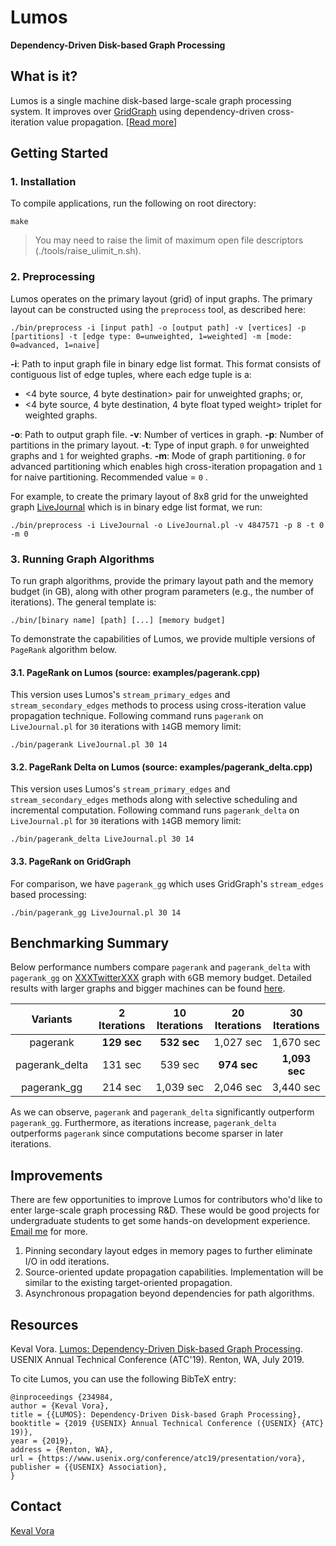 # Lumos
**Dependency-Driven Disk-based Graph Processing**

## What is it?
Lumos is a single machine disk-based large-scale graph processing system. It improves over [GridGraph](https://github.com/kevalvora/lumos-internal#benchmarking-summary) using dependency-driven cross-iteration value propagation. [[Read more](https://www.cs.sfu.ca/~keval/contents/papers/lumos-atc19.pdf)]

## Getting Started
### 1. Installation
To compile applications, run the following on root directory:
```
make
```
> You may need to raise the limit of maximum open file descriptors (./tools/raise\_ulimit\_n.sh).
### 2. Preprocessing

Lumos operates on the primary layout (grid) of input graphs. The primary layout can be constructed using the ``preprocess`` tool, as described here:
```
./bin/preprocess -i [input path] -o [output path] -v [vertices] -p [partitions] -t [edge type: 0=unweighted, 1=weighted] -m [mode: 0=advanced, 1=naive]
```
**-i**: Path to input graph file in binary edge list format. This format consists of contiguous list of edge tuples, where each edge tuple is a:
- <4 byte source, 4 byte destination> pair for unweighted graphs; or,
- <4 byte source, 4 byte destination, 4 byte float typed weight> triplet for weighted graphs.

**-o**: Path to output graph file.
**-v**: Number of vertices in graph.
**-p**: Number of partitions in the primary layout.
**-t**: Type of input graph. ``0`` for unweighted graphs and ``1`` for weighted graphs.
**-m**: Mode of graph partitioning. ``0`` for advanced partitioning which enables high cross-iteration propagation and ``1`` for naive partitioning. Recommended value = ``0`` .

For example, to create the primary layout of 8x8 grid for the unweighted graph [LiveJournal](http://snap.stanford.edu/data/soc-LiveJournal1.html) which is in binary edge list format, we run:
```
./bin/preprocess -i LiveJournal -o LiveJournal.pl -v 4847571 -p 8 -t 0 -m 0
```
### 3. Running Graph Algorithms
To run graph algorithms, provide the primary layout path and the memory budget (in GB), along with other program parameters (e.g., the number of iterations). The general template is:
```
./bin/[binary name] [path] [...] [memory budget]
```
To demonstrate the capabilities of Lumos, we provide multiple versions of ``PageRank`` algorithm below.

#### 3.1. PageRank on Lumos (source: examples/pagerank.cpp)
This version uses Lumos's ``stream_primary_edges`` and ``stream_secondary_edges`` methods to process using cross-iteration value propagation technique. Following command runs ``pagerank`` on ``LiveJournal.pl`` for ``30`` iterations with ``14``GB memory limit:
```
./bin/pagerank LiveJournal.pl 30 14
```

#### 3.2. PageRank Delta on Lumos (source: examples/pagerank_delta.cpp)
This version uses Lumos's ``stream_primary_edges`` and ``stream_secondary_edges`` methods along with selective scheduling and incremental computation.  Following command runs ``pagerank_delta`` on ``LiveJournal.pl`` for ``30`` iterations with ``14``GB memory limit:
```
./bin/pagerank_delta LiveJournal.pl 30 14
```

#### 3.3. PageRank on GridGraph
For comparison, we have ``pagerank_gg`` which uses GridGraph's ``stream_edges`` based processing:
```
./bin/pagerank_gg LiveJournal.pl 30 14
```

## Benchmarking Summary
Below performance numbers compare ``pagerank`` and ``pagerank_delta`` with ``pagerank_gg`` on [XXXTwitterXXX](XXX) graph with ``6``GB memory budget. Detailed results with larger graphs and bigger machines can be found [here](https://www.cs.sfu.ca/~keval/contents/papers/lumos-atc19.pdf).

|      Variants     |    2 Iterations   |   10 Iterations   |   20 Iterations   |   30 Iterations   |
|:-----------------:|:-----------------:|:-----------------:|:-----------------:|:-----------------:|
|      pagerank     |     **129 sec**   |     **532 sec**   |      1,027 sec    |      1,670 sec    |
|   pagerank_delta  |       131 sec     |       539 sec     |     **974 sec**   |    **1,093 sec**  |
|    pagerank_gg    |       214 sec     |      1,039 sec    |      2,046 sec    |      3,440 sec    |

As we can observe, ``pagerank`` and ``pagerank_delta`` significantly outperform ``pagerank_gg``. Furthermore, as iterations increase, ``pagerank_delta`` outperforms ``pagerank`` since computations become sparser in later iterations. 

## Improvements
There are few opportunities to improve Lumos for contributors who'd like to enter large-scale graph processing R&D. These would be good projects for undergraduate students to get some hands-on development experience. [Email me](http://www.cs.sfu.ca/~keval/) for more.
1. Pinning secondary layout edges in memory pages to further eliminate I/O in odd iterations. 
2. Source-oriented update propagation capabilities. Implementation will be similar to the existing target-oriented propagation. 
3. Asynchronous propagation beyond dependencies for path algorithms.

## Resources
Keval Vora. [Lumos: Dependency-Driven Disk-based Graph Processing](https://www.cs.sfu.ca/~keval/contents/papers/lumos-atc19.pdf). USENIX Annual Technical Conference (ATC'19). Renton, WA, July 2019.

To cite Lumos, you can use the following BibTeX entry:
```
@inproceedings {234984,
author = {Keval Vora},
title = {{LUMOS}: Dependency-Driven Disk-based Graph Processing},
booktitle = {2019 {USENIX} Annual Technical Conference ({USENIX} {ATC} 19)},
year = {2019},
address = {Renton, WA},
url = {https://www.usenix.org/conference/atc19/presentation/vora},
publisher = {{USENIX} Association},
}
```

## Contact
[Keval Vora](http://www.cs.sfu.ca/~keval/)
